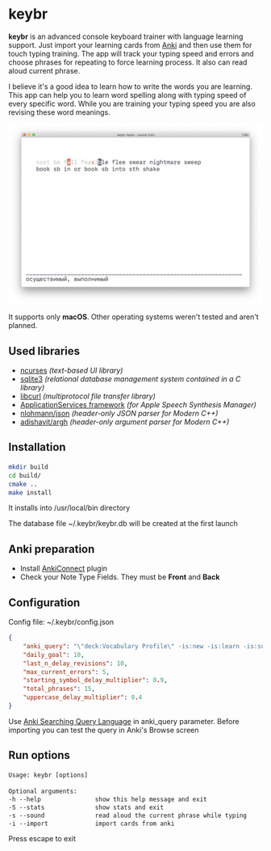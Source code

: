 # keybr

**keybr** is an advanced console keyboard trainer with language learning support.
Just import your learning cards from [Anki](https://apps.ankiweb.net)
and then use them for touch typing training.
The app will track your typing speed and errors and choose phrases
for repeating to force learning process.
It also can read aloud current phrase.

I believe it's a good idea to learn how to write the words you are learning.
This app can help you to learn word spelling along with typing speed
of every specific word.
While you are training your typing speed you are also revising these word meanings.

![screen](img/screen.png)

It supports only **macOS**. Other operating systems weren't tested and aren't planned.

## Used libraries

- [ncurses](https://invisible-island.net/ncurses)
*(text-based UI library)*
- [sqlite3](https://www.sqlite.org)
*(relational database management system contained in a C library)*
- [libcurl](https://curl.haxx.se/libcurl)
*(multiprotocol file transfer library)*
- [ApplicationServices framework](https://developer.apple.com/documentation/applicationservices)
*(for Apple Speech Synthesis Manager)*
- [nlohmann/json](https://github.com/nlohmann/json)
*(header-only JSON parser for Modern C++)*
- [adishavit/argh](https://github.com/adishavit/argh)
*(header-only argument parser for Modern C++)*

## Installation

```bash
mkdir build
cd build/
cmake ..
make install
```

It installs into /usr/local/bin directory

The database file ~/.keybr/keybr.db will be created at the first launch

## Anki preparation

- Install [AnkiConnect](https://ankiweb.net/shared/info/2055492159) plugin
- Check your Note Type Fields. They must be **Front** and **Back**

## Configuration

Config file: ~/.keybr/config.json

```json
{
    "anki_query": "\"deck:Vocabulary Profile\" -is:new -is:learn -is:suspended",
    "daily_goal": 10,
    "last_n_delay_revisions": 10,
    "max_current_errors": 5,
    "starting_symbol_delay_multiplier": 0.9,
    "total_phrases": 15,
    "uppercase_delay_multiplier": 0.4
}
```

Use [Anki Searching Query Language](https://docs.ankiweb.net/#/searching)
in anki_query parameter.
Before importing you can test the query in Anki's Browse screen

## Run options

```text
Usage: keybr [options]

Optional arguments:
-h --help               show this help message and exit
-S --stats              show stats and exit
-s --sound              read aloud the current phrase while typing
-i --import             import cards from anki
```

Press escape to exit

